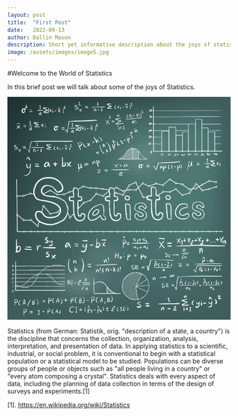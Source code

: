 ```yaml
---
layout: post
title:  "First Post"
date:   2022-09-13
author: Dallin Mason
description: Short yet informative description about the joys of statistics
image: /assets/images/image5.jpg
---
```

#Welcome to the World of Statistics

In this brief post we will talk about some of the joys of Statistics. 



![Figure](/assets/images/statistics.jpg)




Statistics (from German: Statistik, orig. "description of a state, a country") is the discipline that concerns the collection, organization, analysis, interpretation, and presentation of data.
In applying statistics to a scientific, industrial, or social problem, it is conventional to begin with a statistical population or a statistical model to be studied. 
Populations can be diverse groups of people or objects such as "all people living in a country" or "every atom composing a crystal". 
Statistics deals with every aspect of data, including the planning of data collection in terms of the design of surveys and experiments.[1] 
















[1]. https://en.wikipedia.org/wiki/Statistics





